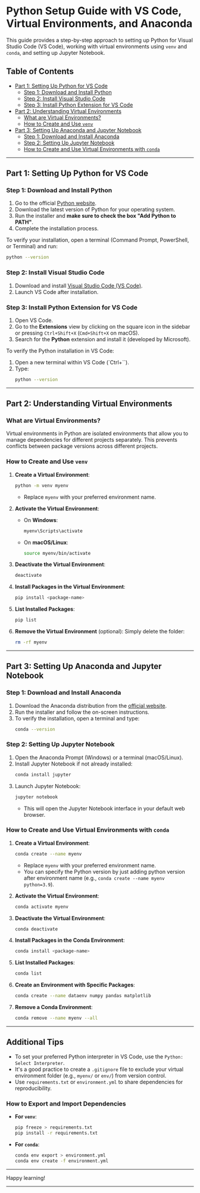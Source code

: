 # Python Setup Guide with VS Code, Virtual Environments, and Anaconda

This guide provides a step-by-step approach to setting up Python for Visual Studio Code (VS Code), working with virtual environments using `venv` and `conda`, and setting up Jupyter Notebook.

## Table of Contents

- [Part 1: Setting Up Python for VS Code](#part-1-setting-up-python-for-vs-code)
  - [Step 1: Download and Install Python](#step-1-download-and-install-python)
  - [Step 2: Install Visual Studio Code](#step-2-install-visual-studio-code)
  - [Step 3: Install Python Extension for VS Code](#step-3-install-python-extension-for-vs-code)
- [Part 2: Understanding Virtual Environments](#part-2-understanding-virtual-environments)
  - [What are Virtual Environments?](#what-are-virtual-environments)
  - [How to Create and Use `venv`](#how-to-create-and-use-venv)
- [Part 3: Setting Up Anaconda and Jupyter Notebook](#part-3-setting-up-anaconda-and-jupyter-notebook)
  - [Step 1: Download and Install Anaconda](#step-1-download-and-install-anaconda)
  - [Step 2: Setting Up Jupyter Notebook](#step-2-setting-up-jupyter-notebook)
  - [How to Create and Use Virtual Environments with `conda`](#how-to-create-and-use-virtual-environments-with-conda)

---

## Part 1: Setting Up Python for VS Code

### Step 1: Download and Install Python

1. Go to the official [Python website](https://www.python.org/downloads/release/python-3117/).
2. Download the latest version of Python for your operating system.
3. Run the installer and **make sure to check the box "Add Python to PATH"**.
4. Complete the installation process.

To verify your installation, open a terminal (Command Prompt, PowerShell, or Terminal) and run:

```bash
python --version
```

### Step 2: Install Visual Studio Code

1. Download and install [Visual Studio Code (VS Code)](https://code.visualstudio.com/).
2. Launch VS Code after installation.

### Step 3: Install Python Extension for VS Code

1. Open VS Code.
2. Go to the **Extensions** view by clicking on the square icon in the sidebar or pressing `Ctrl+Shift+X` (`Cmd+Shift+X` on macOS).
3. Search for the **Python** extension and install it (developed by Microsoft).

To verify the Python installation in VS Code:

1. Open a new terminal within VS Code (`Ctrl+``).
2. Type:
   ```bash
   python --version
   ```

---

## Part 2: Understanding Virtual Environments

### What are Virtual Environments?

Virtual environments in Python are isolated environments that allow you to manage dependencies for different projects separately. This prevents conflicts between package versions across different projects.

### How to Create and Use `venv`

1. **Create a Virtual Environment**:

   ```bash
   python -m venv myenv
   ```

   - Replace `myenv` with your preferred environment name.

2. **Activate the Virtual Environment**:

   - On **Windows**:
     ```bash
     myenv\Scripts\activate
     ```
   - On **macOS/Linux**:
     ```bash
     source myenv/bin/activate
     ```

3. **Deactivate the Virtual Environment**:

   ```bash
   deactivate
   ```

4. **Install Packages in the Virtual Environment**:

   ```bash
   pip install <package-name>
   ```

5. **List Installed Packages**:

   ```bash
   pip list
   ```

6. **Remove the Virtual Environment** (optional):
   Simply delete the folder:
   ```bash
   rm -rf myenv
   ```

---

## Part 3: Setting Up Anaconda and Jupyter Notebook

### Step 1: Download and Install Anaconda

1. Download the Anaconda distribution from the [official website](https://www.anaconda.com/download/success).
2. Run the installer and follow the on-screen instructions.
3. To verify the installation, open a terminal and type:
   ```bash
   conda --version
   ```

### Step 2: Setting Up Jupyter Notebook

1. Open the Anaconda Prompt (Windows) or a terminal (macOS/Linux).
2. Install Jupyter Notebook if not already installed:
   ```bash
   conda install jupyter
   ```
3. Launch Jupyter Notebook:
   ```bash
   jupyter notebook
   ```
   - This will open the Jupyter Notebook interface in your default web browser.

### How to Create and Use Virtual Environments with `conda`

1. **Create a Virtual Environment**:

   ```bash
   conda create --name myenv
   ```

   - Replace `myenv` with your preferred environment name.
   - You can specify the Python version by just adding python version after environment name (e.g., `conda create --name myenv python=3.9`).

2. **Activate the Virtual Environment**:

   ```bash
   conda activate myenv
   ```

3. **Deactivate the Virtual Environment**:

   ```bash
   conda deactivate
   ```

4. **Install Packages in the Conda Environment**:

   ```bash
   conda install <package-name>
   ```

5. **List Installed Packages**:

   ```bash
   conda list
   ```

6. **Create an Environment with Specific Packages**:

   ```bash
   conda create --name dataenv numpy pandas matplotlib
   ```

7. **Remove a Conda Environment**:
   ```bash
   conda remove --name myenv --all
   ```

---

## Additional Tips

- To set your preferred Python interpreter in VS Code, use the `Python: Select Interpreter`.
- It's a good practice to create a `.gitignore` file to exclude your virtual environment folder (e.g., `myenv/` or `env/`) from version control.
- Use `requirements.txt` or `environment.yml` to share dependencies for reproducibility.

### How to Export and Import Dependencies

- **For `venv`**:
  ```bash
  pip freeze > requirements.txt
  pip install -r requirements.txt
  ```
- **For `conda`**:
  ```bash
  conda env export > environment.yml
  conda env create -f environment.yml
  ```

---

Happy learning!

---
